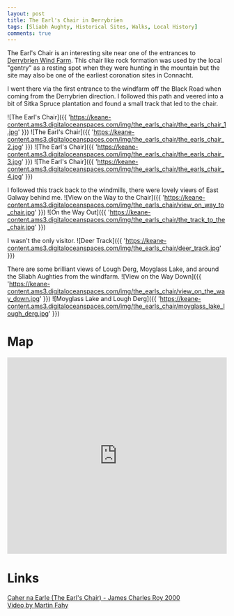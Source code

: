 ```yaml
---
layout: post
title: The Earl's Chair in Derrybrien
tags: [Sliabh Aughty, Historical Sites, Walks, Local History]
comments: true
---
```

The Earl's Chair is an interesting site near one of the entrances to [Derrybrien Wind Farm](https://www.agriland.ie/farming-news/derrybrien-wind-farm-how-it-all-went-wrong/). This chair like rock formation was used by the local "gentry" as a resting spot when they were hunting in the mountain but the site may also be one of the earliest coronation sites in Connacht.

I went there via the first entrance to the windfarm off the Black Road when coming from the Derrybrien direction. I followed this path and veered into a bit of Sitka Spruce plantation and found a small track that led to the chair.

![The Earl's Chair]({{ 'https://keane-content.ams3.digitaloceanspaces.com/img/the_earls_chair/the_earls_chair_1.jpg' }})
![The Earl's Chair]({{ 'https://keane-content.ams3.digitaloceanspaces.com/img/the_earls_chair/the_earls_chair_2.jpg' }})
![The Earl's Chair]({{ 'https://keane-content.ams3.digitaloceanspaces.com/img/the_earls_chair/the_earls_chair_3.jpg' }})
![The Earl's Chair]({{ 'https://keane-content.ams3.digitaloceanspaces.com/img/the_earls_chair/the_earls_chair_4.jpg' }})

I followed this track back to the windmills, there were lovely views of East Galway behind me.
![View on the Way to the Chair]({{ 'https://keane-content.ams3.digitaloceanspaces.com/img/the_earls_chair/view_on_way_to_chair.jpg' }})
![On the Way Out]({{ 'https://keane-content.ams3.digitaloceanspaces.com/img/the_earls_chair/the_track_to_the_chair.jpg' }})

I wasn't the only visitor.
![Deer Track]({{ 'https://keane-content.ams3.digitaloceanspaces.com/img/the_earls_chair/deer_track.jpg' }})

There are some brilliant views of Lough Derg, Moyglass Lake, and around the Sliabh Aughties from the windfarm. 
![View on the Way Down]({{ 'https://keane-content.ams3.digitaloceanspaces.com/img/the_earls_chair/view_on_the_way_down.jpg' }})
![Moyglass Lake and Lough Derg]({{ 'https://keane-content.ams3.digitaloceanspaces.com/img/the_earls_chair/moyglass_lake_lough_derg.jpg' }})

# Map
<iframe width="100%" height="450" frameborder="0" style="border:0" src="https://www.google.com/maps/embed/v1/place?q=53.098740,-8.574944&amp;key=AIzaSyBVNC6dbEIPRjV2os7cRJfSaEh7WLjx9ZQ&maptype=satellite"></iframe>

# Links
[Caher na Earle (The Earl's Chair) - James Charles Roy 2000](https://www.jstor.org/stable/25550230)  
[Video by Martin Fahy](https://www.facebook.com/permalink.php?story_fbid=790156011733973&id=322374765178769)
